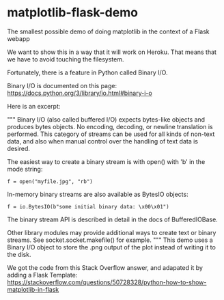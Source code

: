 # matplotlib-flask-demo

The smallest possible demo of doing matplotlib in the context of a Flask webapp

We want to show this in a way that it will work on Heroku. That means that we have to avoid touching the filesystem.

Fortunately, there is a feature in Python called Binary I/O.

Binary I/O is documented on this page: https://docs.python.org/3/library/io.html#binary-i-o

Here is an excerpt:

"""
Binary I/O (also called buffered I/O) expects bytes-like objects and produces bytes objects. No encoding, decoding, or newline translation is performed. This category of streams can be used for all kinds of non-text data, and also when manual control over the handling of text data is desired.

The easiest way to create a binary stream is with open() with 'b' in the mode string:

```
f = open("myfile.jpg", "rb")
```
In-memory binary streams are also available as BytesIO objects:

```
f = io.BytesIO(b"some initial binary data: \x00\x01")
```
The binary stream API is described in detail in the docs of BufferedIOBase.

Other library modules may provide additional ways to create text or binary streams. See socket.socket.makefile() for example.
"""
This demo uses a Binary I/O object to store the .png output of the plot instead of writing it to the disk.

We got the code from this Stack Overflow answer, and adapated it by adding a Flask Template: https://stackoverflow.com/questions/50728328/python-how-to-show-matplotlib-in-flask
